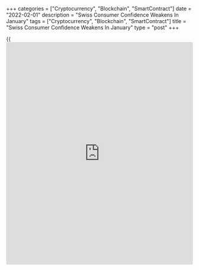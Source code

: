 +++
categories = ["Cryptocurrency", "Blockchain", "SmartContract"]
date = "2022-02-01"
description = "Swiss Consumer Confidence Weakens In January"
tags = ["Cryptocurrency", "Blockchain", "SmartContract"]
title = "Swiss Consumer Confidence Weakens In January"
type = "post"
+++

{{<iframe id="large-banner" src="https://www.bounty.group/#slide=12.0" width="100%" height="600" scrolling="no" style="border: 0px solid rgb(216, 221, 230); border-radius: 3px;">}}

Switzerland's consumer confidence weakened in the backdrop of less
positive economic outlook and rising inflationary pressures, results of
a quarterly survey by the State Secretariat for Economic Affairs or SECO
showed Tuesday.  
  
The consumer confidence index eased to -3.6 in the January survey from
+3.5 in the previous round. The reading fell back into negative
territory after two positive quarters.  
  
The index reflecting households' economic expectations over the next 12
months dropped sharply to 21.0 from 43.4.  
  
However, the reading remains clearly above the long-term average of -9.0
suggesting that respondents continue to expect the economic recovery to
sustain.  
  
Households viewed the labor market situation as favorable as the
relevant sub-index climbed to -59, returning to the long-term average
for the first time since the pandemic. Unemployment figures are also
expected to improved over the next 12 months.

Consumers' financial expectations for the next 12 months weakened with
the corresponding index falling to -3.2 from -0.8. Their assessment of
the past financial situation also weakened.  
  
"This assessment is probably due in particular to higher consumer
prices, which are reducing the purchasing power of Swiss households,"
SECO said.  
  
Swiss consumers were more pessimistic regarding making big purchases,
mostly due to rising price pressures. The corresponding index fell to
-22.7 from -18.5.

For comments and feedback [contact](https://www.playgroundfx.com/contact/): editorial@rtt[news](https://www.letsplayfx.com/blog/forex-news-website/).com

[Economic News][1]

 **What parts of the world are seeing the best (and worst) economic
performances lately? Click[here][2] to check out our [Econ Scorecard][2]
and find out! See up-to-the-moment [ranking](https://www.playgroundfx.com/blog/crypto-exchange-ranking/)s for the best and worst
performers in [GDP][3], [unemployment rate][4], [inflation][5] and much
more.**

   1. www.rtt[news](https://www.letsplayfx.com/blog/forex-news-website/).com/Content/EconomicNews.aspx
   2. www.rtt[news](https://www.letsplayfx.com/blog/forex-news-website/).com/economic-scorecard/world-rank/unemployment-rate/highest-performance.aspx
   3. www.rtt[news](https://www.letsplayfx.com/blog/forex-news-website/).com/economic-scorecard/world-rank/GDP/highest-performance.aspx
   4. www.rtt[news](https://www.letsplayfx.com/blog/forex-news-website/).com/economic-scorecard/world-rank/unemployment-rate/lowest-performance.aspx
   5. www.rtt[news](https://www.letsplayfx.com/blog/forex-news-website/).com/economic-scorecard/world-rank/CPI/highest-performance.aspx